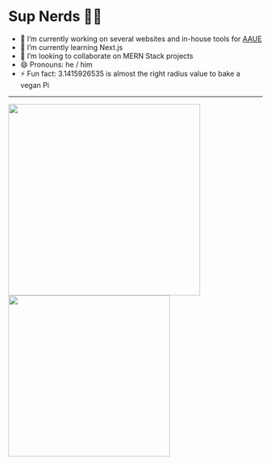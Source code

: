 # Sup Nerds 👨‍💻

- 🔭 I’m currently working on several websites and in-house tools for [AAUE](https://aaue.pt/)
- 🌱 I’m currently learning Next.js
- 👯 I’m looking to collaborate on MERN Stack projects
- 😄 Pronouns: he / him
- ⚡ Fun fact: 3.1415926535 is almost the right radius value to bake a vegan Pi

<hr>

<a href="https://github.com/anuraghazra/github-readme-stats" >
  <img align="center" width="380px" margin-right="100px" src="https://github-readme-stats.vercel.app/api?username=MrValraven&show_icons=true&theme=tokyonight" />
</a>
<a href="https://github.com/anuraghazra/convoychat">
  <img align="center" width="320px" src="https://github-readme-stats.vercel.app/api/top-langs/?username=MrValraven&layout=compact&theme=tokyonight" />
</a>
